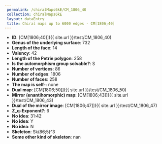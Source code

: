 ```yaml
--- 
 permalink: /chiralMaps6kE/CM_1806_40 
 collection: chiralMaps6kE
 layout: dataEntry
 title: Chiral maps up to 6000 edges - CM[1806;40]
---
```


- **ID**: [CM[1806;40]]({{ site.url }}/test/CM_1806_40)
- **Genus of the underlying surface**: 732
- **Length of the face**: 14
- **Valency**: 42
- **Length of the Petrie polygon**: 258
- **Is the automorphism group solvable?**: S
- **Number of vertices**: 86
- **Number of edges**: 1806
- **Number of faces**: 258
- **The map is self-**: none
- **Dual map**: [CM[1806;50]]({{ site.url }}/test/CM_1806_50)
- **Mirror (enantihomorphic) map**: [CM[1806;43]]({{ site.url }}/test/CM_1806_43)
- **Dual of the mirror image**: [CM[1806;47]]({{ site.url }}/test/CM_1806_47)
- **Z_q-Exponent?**: 6
- **No idea**:  31:42
- **No idea**: Y
- **No idea**: N
- **Skeleton**: Sk(86;5)^3
- **Some other kind of skeleton**: nan
